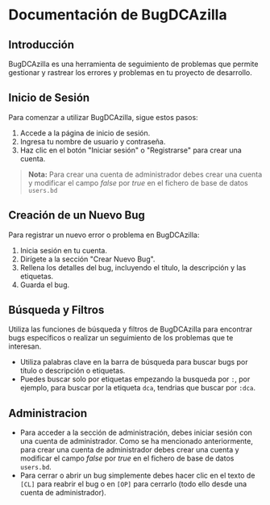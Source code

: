 # Documentación de BugDCAzilla

## Introducción

BugDCAzilla es una herramienta de seguimiento de problemas que permite gestionar y rastrear los errores y problemas en tu proyecto de desarrollo.

## Inicio de Sesión

Para comenzar a utilizar BugDCAzilla, sigue estos pasos:

1. Accede a la página de inicio de sesión.
2. Ingresa tu nombre de usuario y contraseña.
3. Haz clic en el botón "Iniciar sesión" o "Registrarse" para crear una cuenta.

> **Nota:** Para crear una cuenta de administrador debes crear una cuenta y modificar el campo _false_ por _true_ en el fichero de base de datos `users.bd`

## Creación de un Nuevo Bug

Para registrar un nuevo error o problema en BugDCAzilla:

1. Inicia sesión en tu cuenta.
2. Dirígete a la sección "Crear Nuevo Bug".
3. Rellena los detalles del bug, incluyendo el título, la descripción y las etiquetas.
4. Guarda el bug.

## Búsqueda y Filtros

Utiliza las funciones de búsqueda y filtros de BugDCAzilla para encontrar bugs específicos o realizar un seguimiento de los problemas que te interesan.

- Utiliza palabras clave en la barra de búsqueda para buscar bugs por título o descripción o etiquetas.
- Puedes buscar solo por etiquetas empezando la busqueda por `:`, por ejemplo, para buscar por la etiqueta `dca`, tendrias que buscar por `:dca`.

## Administracion

- Para acceder a la sección de administración, debes iniciar sesión con una cuenta de administrador. Como
se ha mencionado anteriormente, para crear una cuenta de administrador debes crear una cuenta y modificar el campo _false_ por _true_ en el fichero de base de datos `users.bd`.
- Para cerrar o abrir un bug simplemente debes hacer clic en el texto de `[CL]` para reabrir el bug o en `[OP]` para cerrarlo (todo ello desde una cuenta de administrador).